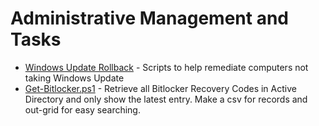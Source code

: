 # Administrative Management and Tasks
* [Windows Update Rollback](https://github.com/hasselhuff/power-admin/tree/master/Admin_Management/Windows%20Update%20Rollback) - Scripts to help remediate computers not taking Windows Update
* [Get-Bitlocker.ps1](Get-Bitlocker.ps1) - Retrieve all Bitlocker Recovery Codes in Active Directory and only show the latest entry. Make a csv for records and out-grid for easy searching.
